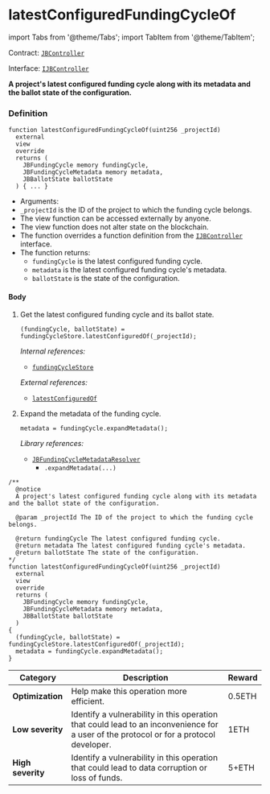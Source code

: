 # latestConfiguredFundingCycleOf

import Tabs from '@theme/Tabs';
import TabItem from '@theme/TabItem';

Contract: [`JBController`](/docs/v4/deprecated/v2/contracts/or-controllers/jbcontroller/README.md)​‌

Interface: [`IJBController`](/docs/v4/deprecated/v2/interfaces/ijbcontroller.md)

<Tabs>
<TabItem value="Step by step" label="Step by step">

**A project's latest configured funding cycle along with its metadata and the ballot state of the configuration.**

### Definition

```
function latestConfiguredFundingCycleOf(uint256 _projectId)
  external
  view
  override
  returns (
    JBFundingCycle memory fundingCycle,
    JBFundingCycleMetadata memory metadata,
    JBBallotState ballotState
  ) { ... }
```

* Arguments:
* `_projectId` is the ID of the project to which the funding cycle belongs.
* The view function can be accessed externally by anyone.
* The view function does not alter state on the blockchain.
* The function overrides a function definition from the [`IJBController`](/docs/v4/deprecated/v2/interfaces/ijbcontroller.md) interface.
* The function returns:
  * `fundingCycle` is the latest configured funding cycle.
  * `metadata` is the latest configured funding cycle's metadata.
  * `ballotState` is the state of the configuration.

#### Body

1.  Get the latest configured funding cycle and its ballot state.

    ```
    (fundingCycle, ballotState) = fundingCycleStore.latestConfiguredOf(_projectId);
    ```

    _Internal references:_

    * [`fundingCycleStore`](/docs/v4/deprecated/v2/contracts/or-controllers/jbcontroller/properties/fundingcyclestore.md)

    _External references:_

    * [`latestConfiguredOf`](/docs/v4/deprecated/v2/contracts/jbfundingcyclestore/read/latestconfiguredof.md)
2.  Expand the metadata of the funding cycle.

    ```
    metadata = fundingCycle.expandMetadata();
    ```

    _Library references:_

    * [`JBFundingCycleMetadataResolver`](/docs/v4/deprecated/v2/libraries/jbfundingcyclemetadataresolver.md)<br/>
      * `.expandMetadata(...)`

</TabItem>

<TabItem value="Code" label="Code">

```
/**
  @notice
  A project's latest configured funding cycle along with its metadata and the ballot state of the configuration.

  @param _projectId The ID of the project to which the funding cycle belongs.

  @return fundingCycle The latest configured funding cycle.
  @return metadata The latest configured funding cycle's metadata.
  @return ballotState The state of the configuration.
*/
function latestConfiguredFundingCycleOf(uint256 _projectId)
  external
  view
  override
  returns (
    JBFundingCycle memory fundingCycle,
    JBFundingCycleMetadata memory metadata,
    JBBallotState ballotState
  )
{
  (fundingCycle, ballotState) = fundingCycleStore.latestConfiguredOf(_projectId);
  metadata = fundingCycle.expandMetadata();
}
```

</TabItem>

<TabItem value="Bug bounty" label="Bug bounty">

| Category          | Description                                                                                                                            | Reward |
| ----------------- | -------------------------------------------------------------------------------------------------------------------------------------- | ------ |
| **Optimization**  | Help make this operation more efficient.                                                                                               | 0.5ETH |
| **Low severity**  | Identify a vulnerability in this operation that could lead to an inconvenience for a user of the protocol or for a protocol developer. | 1ETH   |
| **High severity** | Identify a vulnerability in this operation that could lead to data corruption or loss of funds.                                        | 5+ETH  |

</TabItem>
</Tabs>
